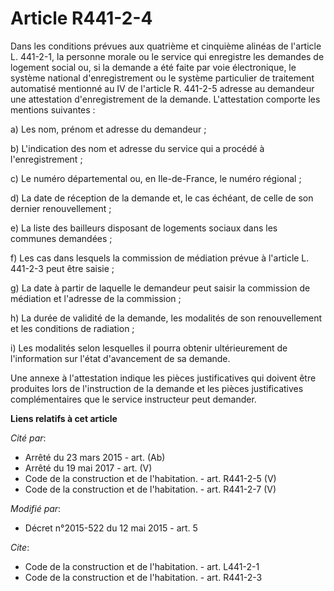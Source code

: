# Article R441-2-4

Dans les conditions prévues aux quatrième et cinquième alinéas de l'article L. 441-2-1, la personne morale ou le service qui
enregistre les demandes de logement social ou, si la demande a été faite par voie électronique, le système national
d'enregistrement ou le système particulier de traitement automatisé mentionné au IV de l'article R. 441-2-5 adresse au
demandeur une attestation d'enregistrement de la demande. L'attestation comporte les mentions suivantes : 

a) Les nom, prénom et adresse du demandeur ; 

b) L'indication des nom et adresse du service qui a procédé à l'enregistrement ; 

c) Le numéro départemental ou, en Ile-de-France, le numéro régional ; 

d) La date de réception de la demande et, le cas échéant, de celle de son dernier renouvellement ; 

e) La liste des bailleurs disposant de logements sociaux dans les communes demandées ; 

f) Les cas dans lesquels la commission de médiation prévue à l'article L. 441-2-3 peut être saisie ; 

g) La date à partir de laquelle le demandeur peut saisir la commission de médiation et l'adresse de la commission ; 

h) La durée de validité de la demande, les modalités de son renouvellement et les conditions de radiation ; 

i) Les modalités selon lesquelles il pourra obtenir ultérieurement de l'information sur l'état d'avancement de sa demande. 

Une annexe à l'attestation indique les pièces justificatives qui doivent être produites lors de l'instruction de la demande
et les pièces justificatives complémentaires que le service instructeur peut demander.

**Liens relatifs à cet article**

_Cité par_:

  - Arrêté du 23 mars 2015 - art. (Ab)
  - Arrêté du 19 mai 2017 - art. (V)
  - Code de la construction et de l'habitation. - art. R441-2-5 (V)
  - Code de la construction et de l'habitation. - art. R441-2-7 (V)

_Modifié par_:

  - Décret n°2015-522 du 12 mai 2015 - art. 5

_Cite_:

  - Code de la construction et de l'habitation. - art. L441-2-1
  - Code de la construction et de l'habitation. - art. R441-2-3
